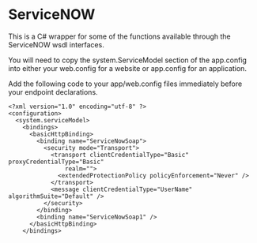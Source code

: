 ServiceNOW
==========

This is a C# wrapper for some of the functions available through the ServiceNOW wsdl interfaces.

You will need to copy the system.ServiceModel section of the app.config into either your web.config for a website or app.config for an application.

Add the following code to your app/web.config files immediately before your endpoint declarations.

```
<?xml version="1.0" encoding="utf-8" ?>
<configuration>
  <system.serviceModel>
    <bindings>
      <basicHttpBinding>
        <binding name="ServiceNowSoap">
          <security mode="Transport">
            <transport clientCredentialType="Basic" proxyCredentialType="Basic"
                realm="">
              <extendedProtectionPolicy policyEnforcement="Never" />
            </transport>
            <message clientCredentialType="UserName" algorithmSuite="Default" />
          </security>
        </binding>
        <binding name="ServiceNowSoap1" />
      </basicHttpBinding>
    </bindings>
```
